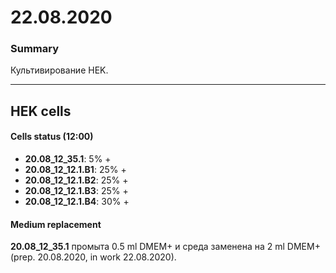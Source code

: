 22.08.2020
==========

### Summary
Культивирование HEK.

--- 

## HEK cells
#### Cells status (12:00)
- **20.08_12_35.1**: 5% +
- **20.08_12_12.1.B1**: 25% +
- **20.08_12_12.1.B2**: 25% +
- **20.08_12_12.1.B3**: 25% +
- **20.08_12_12.1.B4**: 30% +

#### Medium replacement
**20.08_12_35.1** промыта 0.5 ml DMEM+ и среда заменена на 2 ml DMEM+ (prep. 20.08.2020, in work 22.08.2020).
